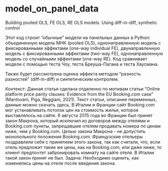 # model_on_panel_data
Building pooled OLS, FE OLS, RE OLS models. Using diff-in-diff, synthetic control

Этот код строит “обычные” модели на панельных данных в Python: объединенную модель МНК (pooled OLS), однонаправленную модель с фиксированными эффектами (one-way individual FE), двунаправленную модель с фиксированными эффектами (two-way FE), однонаправленную модель со случайными эффектами (one-way RE). Код сравнивает модели с помощью теста Чоу, теста Бреуша-Пагана и теста Хаусмана.

Также будет рассмотрена оценка эффекта методом “разность разностей” (diff-in-diff) и синтетическим контролем.

Контекст: Данная статья сделана отдаленно по мотивам статьи “Online platform price parity clauses: Evidence from the EU Booking.com case” (Mantovani, Piga, Reggiani, 2021). Текст статьи, описание переменных, данные можно скачать здесь. В Италии и Франции сайт Booking.com мог устанавливать потолок цен на стоимость жилья, которое выставлялось на сайте. 6 августа 2015 года во Франции был принят закон Макрона, который исключил из договоров между отелями и Booking.com пункты, запрещавшие отелям продавать номера по ценам ниже, чем у Booking.com. Целью закона Макрона - не допустить монопольного положения Booking.com. Французские отельеры поздравляли себя с принятием этого закона, так как считали, что, если отель предложит такие же цены, как на Booking.com, или даже ниже, то клиент предпочтет забронировать комнату на сайте отеля. В Италии такой закон принят не был. Задача: Необходимо оценить, как изменились цены на отели после введения закона.
